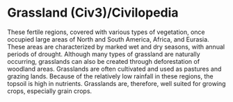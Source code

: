 # Grassland (Civ3)/Civilopedia

These fertile regions, covered with various types of vegetation, once occupied large areas of North and South America, Africa, and Eurasia. These areas are characterized by marked wet and dry seasons, with annual periods of drought. Although many types of grassland are naturally occurring, grasslands can also be created through deforestation of woodland areas. Grasslands are often cultivated and used as pastures and grazing lands. Because of the relatively low rainfall in these regions, the topsoil is high in nutrients. 
Grasslands are, therefore, well suited for growing crops, especially grain crops.